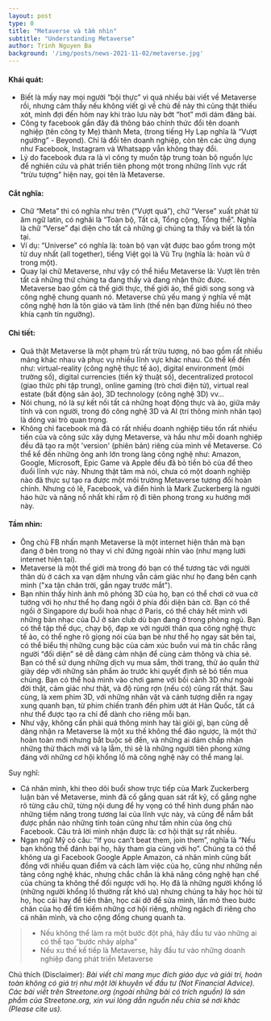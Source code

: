 ```yaml
---
layout: post
type: 0
title: "Metaverse và tầm nhìn"
subtitle: "Understanding Metaverse"
author: Trinh Nguyen Ba
background: '/img/posts/news-2021-11-02/metaverse.jpg'
---
```


#### Khái quát:
- Biết là mấy nay mọi người “bội thực” vì quá nhiều bài viết về Metaverse rồi, nhưng cảm thấy nếu không viết gì về chủ đề này thì cũng thật thiếu xót, mình đợi đến hôm nay khi trào lưu này bớt “hot” mới dám đăng bài.
- Công ty facebook gần đây đã thông báo chính thức đổi tên doanh nghiệp (tên công ty Mẹ) thành Meta, (trong tiếng Hy Lạp nghĩa là “Vượt ngưỡng” - Beyond). Chỉ là đổi tên doanh nghiệp, còn tên các ứng dụng như Facebook, Instagram và Whatsapp vẫn không thay đổi.
- Lý do facebook đưa ra là vì công ty muốn tập trung toàn bộ nguồn lực để nghiên cứu và phát triển tiên phong một trong những lĩnh vực rất “trừu tượng” hiện nay, gọi tên là Metaverse. 

#### Cắt nghĩa:
- Chữ “Meta” thì có nghĩa như trên (“Vượt quá”), chữ “Verse” xuất phát từ âm ngữ latin, có nghãi là “Toàn bộ, Tất cả, Tổng cộng, Tổng thể”. Nghĩa là chữ “Verse” đại diện cho tất cả những gì chúng ta thấy và biết là tồn tại. 
- Ví dụ: “Universe” có nghĩa là: toàn bộ vạn vật được bao gồm trong một từ duy nhất (all together), tiếng Việt gọi là Vũ Trụ (nghĩa là: hoàn vũ ở trong một).
- Quay lại chữ Metaverse, như vậy có thể hiểu Metaverse là: Vượt lên trên tất cả những thứ chúng ta đang thấy và đang nhận thức được. Metaverse bao gồm cả thế giới thực, thế giới ảo, thể giới song song và công nghệ chung quanh nó. Metaverse chủ yếu mang ý nghĩa về mặt công nghệ hơn là tôn giáo và tâm linh (thế nên bạn đừng hiểu nó theo khía cạnh tín ngưỡng).

#### Chi tiết:
- Quả thật Metaverse là một phạm trù rất trừu tượng, nó bao gồm rất nhiều mảng khác nhau và phục vụ nhiều lĩnh vực khác nhau. Có thể kể đến như: virtual-reality (công nghệ thực tế ảo), digital environment (môi trường số), digital currencies (tiền kỹ thuật số), decentralized protocol (giao thức phi tập trung), online gaming (trò chơi điện tử), virtual real estate (bất động sản ảo), 3D technology (công nghệ 3D) vv… 
- Nói chung, nó là sự kết nối tất cả những hoạt động thực và ảo, giữa máy tính và con người, trong đó công nghệ 3D và AI (trí thông minh nhân tạo) là dóng vai trò quan trọng.
- Không chỉ facebook mà đã có rất nhiều doanh nghiệp tiêu tốn rất nhiều tiền của và công sức xây dựng Metaverse, và hầu như mỗi doanh nghiệp đều đã tạo ra một 'version' (phiên bản) riêng của mình về Metaverse. Có thể kể đến những ông anh lớn trong làng công nghệ như: Amazon, Google, Microsoft, Epic Game và Apple đều đã bỏ tiền bỏ của để theo đuổi lĩnh vực này. Nhưng thật tâm mà nói, chưa có một doanh nghiệp nào đã thực sự tạo ra được một môi trường Metaverse tương đối hoàn chỉnh. Nhưng có lẽ, Facebook, và điển hình là Mark Zuckerberg là người háo hức và năng nổ nhất khi rầm rộ đi tiên phong trong xu hướng mới này.

#### Tầm nhìn:
- Ông chủ FB nhấn mạnh Metaverse là một internet hiện thân mà bạn đang ở bên trong nó thay vì chỉ đứng ngoài nhìn vào (như mạng lưới internet hiện tại). 
- Metaverse là một thế giới mà trong đó bạn có thể tương tác với người thân dù ở cách xa vạn dặm nhưng vẫn cảm giác như họ đang bên cạnh mình ("xa tận chân trời, gần ngay trước mắt"). 
- Bạn nhìn thấy hình ảnh mô phỏng 3D của họ, bạn có thể chơi cờ vua cờ tướng với họ như thể họ đang ngồi ở phía đối diện bàn cờ. Bạn có thể ngồi ở Singapore dự buổi hoà nhạc ở Paris, có thể cháy hết mình với những bản nhạc của DJ ở sàn club dù bạn đang ở trong phòng ngủ. Bạn có thể tập thể dục, chạy bộ, đạp xe với người thân qua công nghệ thực tế ảo, có thể nghe rõ giọng nói của bạn bè như thể họ ngay sát bên tai, có thể biểu thị những cung bậc của cảm xúc buồn vui mà tin chắc rằng người “đối diện” sẽ dễ dàng cảm nhận để cùng cảm thông và chia sẻ. Bạn có thể sử dụng những dịch vụ mua sắm, thời trang, thử áo quần thử giày dép với những sản phẩm ảo trước khi quyết định sẽ bỏ tiền mua chúng. Bạn có thể hoà mình vào chơi game với bối cảnh 3D như ngoài đời thật, cảm giác như thật, và độ rùng rợn (nếu có) cũng rất thật. Sau cùng, là xem phim 3D, với những nhân vật và cảnh tượng diễn ra ngay xung quanh bạn, từ phim chiến tranh đến phim ướt át Hàn Quốc, tất cả như thể được tạo ra chỉ để dành cho riêng mỗi bạn.
- Như vậy, không cần phải quá thông minh hay tài giỏi gì, bạn cũng dễ dàng nhận ra Metaverse là một xu thế không thể đảo ngược, là một thứ hoàn toàn mới nhưng bắt buộc sẽ đến, và những ai dám chấp nhận những thử thách mới và lạ lẫm, thì sẽ là những người tiên phong xứng đáng với những cơ hội khổng lồ mà công nghệ này có thể mang lại. 

Suy nghĩ:
- Cá nhân mình, khi theo dõi buổi show trực tiếp của Mark Zuckerberg luận bàn về Metaverse, mình đã cố gắng quan sát rất kỹ, cố gắng nghe rõ từng câu chữ, từng nội dung để hy vọng có thể hình dung phần nào những tiềm năng trong tương lai của lĩnh vực này, và cũng để nắm bắt được phần nào những tính toán cũng như tầm nhìn của ông chủ Facebook. Câu trả lời mình nhận được là: cơ hội thật sự rất nhiều.
- Ngạn ngữ Mỹ có câu: “If you can’t beat them, join them”, nghĩa là “Nếu bạn không thể đánh bại họ, hãy tham gia cùng với họ”. Chúng ta có thể không ưa gì Facebook Google Apple Amazon, cá nhân mình cũng bất đồng với nhiều quan điểm và cách làm việc của họ, cũng như những nền tảng công nghệ khác, nhưng chắc chắn là khả năng công nghệ hạn chế của chúng ta không thể đối ngược với họ. Họ đã là những người khổng lồ (những người khổng lồ thường rất khó ưa) nhưng chúng ta hãy học hỏi từ họ, học cái hay để tiến thân, học cái dở để sửa mình, lần mò theo bước chân của họ để tìm kiếm những cơ hội riêng, những ngách đi riêng cho cá nhân mình, và cho cộng đồng chung quanh ta. 

> - Nếu không thể làm ra một bước đột phá, hãy đầu tư vào những ai có thể tạo “bước nhảy alpha”
> - Nếu xu thế kế tiếp là Metaverse, hãy đầu tư vào những doanh nghiệp đang phát triển Metaverse

Chú thích (Disclaimer):
*Bài viết chỉ mang mục đích giáo dục và giải trí, hoàn toàn không có giá trị như một lời khuyên về đầu tư (Not Financial Advice).*
*Các bài viết trên Streetone.org (ngoài những bài có trích nguồn) là sản phẩm của Streetone.org, xin vui lòng dẫn nguồn nếu chia sẻ nơi khác (Please cite us).*

